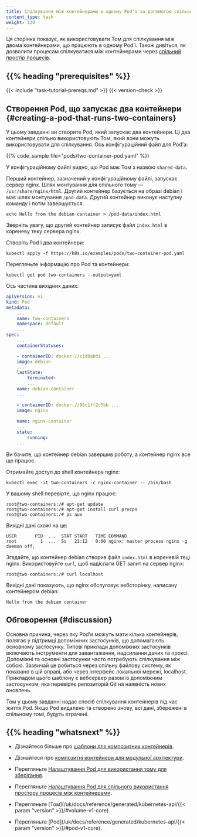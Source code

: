 ```yaml
---
title: Спілкування між контейнерами в одному Podʼі за допомогою спільного тому
content_type: task
weight: 120
---
```


<!-- overview -->

Ця сторінка показує, як використовувати Том для спілкування між двома контейнерами, що працюють в одному Podʼі. Також дивіться, як дозволити процесам спілкуватися між контейнерами через [спільний простір процесів](/uk/docs/tasks/configure-pod-container/share-process-namespace/).

## {{% heading "prerequisites" %}}

{{< include "task-tutorial-prereqs.md" >}} {{< version-check >}}

<!-- steps -->

## Створення Pod, що запускає два контейнери {#creating-a-pod-that-runs-two-containers}

У цьому завданні ви створите Pod, який запускає два контейнери. Ці два контейнери спільно використовують Том, який вони можуть використовувати для спілкування. Ось конфігураційний файл для Podʼа:

{{% code_sample file="pods/two-container-pod.yaml" %}}

У конфігураційному файлі видно, що Pod має Том з назвою `shared-data`.

Перший контейнер, зазначений у конфігураційному файлі, запускає сервер nginx. Шлях монтування для спільного тому — `/usr/share/nginx/html`. Другий контейнер базується на образі debian і має шлях монтування `/pod-data`. Другий контейнер виконує наступну команду і потім завершується.

```shell
echo Hello from the debian container > /pod-data/index.html
```

Зверніть увагу, що другий контейнер записує файл `index.html` в кореневу теку сервера nginx.

Створіть Pod і два контейнери:

```shell
kubectl apply -f https://k8s.io/examples/pods/two-container-pod.yaml
```

Перегляньте інформацію про Pod та контейнери:

```shell
kubectl get pod two-containers --output=yaml
```

Ось частина вихідних даних:

```yaml
apiVersion: v1
kind: Pod
metadata:
    ...
    name: two-containers
    namespace: default
    ...
spec:
    ...
    containerStatuses:

    - containerID: docker://c1d8abd1 ...
    image: debian
    ...
    lastState:
        terminated:
        ...
    name: debian-container
    ...

    - containerID: docker://96c1ff2c5bb ...
    image: nginx
    ...
    name: nginx-container
    ...
    state:
        running:
    ...
```

Ви бачите, що контейнер debian завершив роботу, а контейнер nginx все ще працює.

Отримайте доступ до shell контейнера nginx:

```shell
kubectl exec -it two-containers -c nginx-container -- /bin/bash
```

У вашому shell перевірте, що nginx працює:

```shell
root@two-containers:/# apt-get update
root@two-containers:/# apt-get install curl procps
root@two-containers:/# ps aux
```

Вихідні дані схожі на це:

```none
USER       PID  ...  STAT START   TIME COMMAND
root         1  ...  Ss   21:12   0:00 nginx: master process nginx -g daemon off;
```

Згадайте, що контейнер debian створив файл `index.html` в кореневій теці nginx. Використовуйте `curl`, щоб надіслати GET запит на сервер nginx:

```none
root@two-containers:/# curl localhost
```

Вихідні дані показують, що nginx обслуговує вебсторінку, написану контейнером debian:

```none
Hello from the debian container
```

<!-- discussion -->

## Обговорення {#discussion}

Основна причина, через яку Podʼи можуть мати кілька контейнерів, полягає у підтримці допоміжних застосунків, що допомагають основному застосунку. Типові приклади допоміжних застосунків включають інструменти для завантаження, надсилання даних та проксі. Допоміжні та основні застосунки часто потребують спілкування між собою. Зазвичай це робиться через спільну файлову систему, як показано в цій вправі, або через інтерфейс локальної мережі, localhost. Прикладом цього шаблону є вебсервер разом із допоміжним застосунком, яка перевіряє репозиторій Git на наявність нових оновлень.

Том у цьому завданні надає спосіб спілкування контейнерів під час життя Pod. Якщо Pod видалено та створено знову, всі дані, збережені в спільному томі, будуть втрачені.

## {{% heading "whatsnext" %}}

* Дізнайтеся більше про [шаблони для композитних контейнерів](/blog/2015/06/the-distributed-system-toolkit-patterns/).

* Дізнайтеся про [композитні контейнери для модульної архітектури](https://www.slideshare.net/Docker/slideshare-burns).

* Перегляньте [Налаштування Pod для використання тому для зберігання](/uk/docs/tasks/configure-pod-container/configure-volume-storage/).

* Перегляньте [Налаштування Pod для спільного використання простору процесів між контейнерами](/uk/docs/tasks/configure-pod-container/share-process-namespace/).

* Перегляньте [Том](/uk/docs/reference/generated/kubernetes-api/{{< param "version" >}}/#volume-v1-core).

* Перегляньте [Pod](/uk/docs/reference/generated/kubernetes-api/{{< param "version" >}}/#pod-v1-core).
